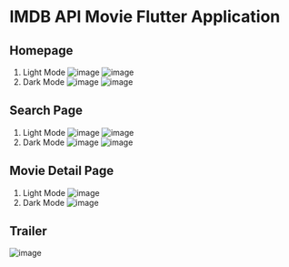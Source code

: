 # IMDB API Movie Flutter Application
## Homepage
1. Light Mode
![image](screenshots/homepage-light_1.png)  ![image](screenshots/homepage-light_2.png)
2. Dark Mode
![image](screenshots/homepage-dark_1.png)  ![image](screenshots/homepage-dark_2.png)
## Search Page
1. Light Mode
![image](screenshots/search-light_1.png)  ![image](screenshots/search-light_2.png)
2. Dark Mode
![image](screenshots/search-dark_1.png)  ![image](screenshots/search-dark_2.png)
## Movie Detail Page
1. Light Mode
![image](screenshots/movie_detail-light.png)
2. Dark Mode
![image](screenshots/movie_detail-dark.png)
## Trailer
![image](screenshots/trailer.png)